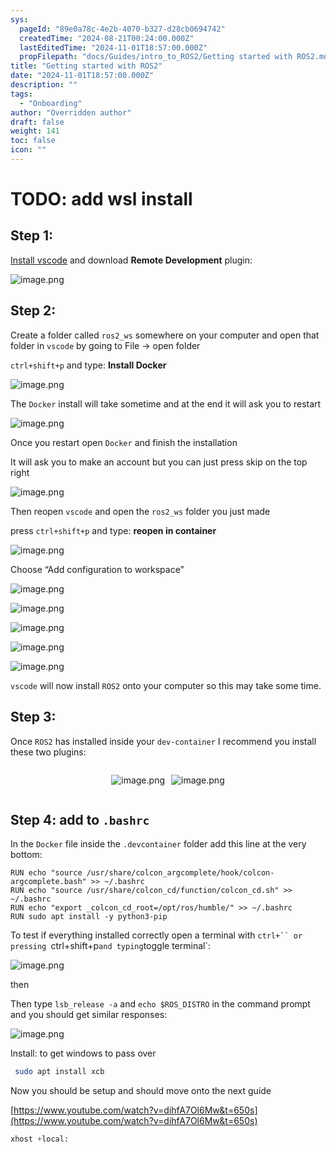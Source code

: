 ```yaml
---
sys:
  pageId: "89e0a78c-4e2b-4070-b327-d28cb0694742"
  createdTime: "2024-08-21T00:24:00.000Z"
  lastEditedTime: "2024-11-01T18:57:00.000Z"
  propFilepath: "docs/Guides/intro_to_ROS2/Getting started with ROS2.md"
title: "Getting started with ROS2"
date: "2024-11-01T18:57:00.000Z"
description: ""
tags:
  - "Onboarding"
author: "Overridden author"
draft: false
weight: 141
toc: false
icon: ""
---
```


# TODO: add wsl install

## Step 1:

[Install vscode](https://code.visualstudio.com/download) and download **Remote Development** plugin:

![image.png](https://prod-files-secure.s3.us-west-2.amazonaws.com/d518164a-d88e-44d1-a4ee-3adb3bd8bce0/efb52993-1881-4a40-b95e-6f020334f022/image.png?X-Amz-Algorithm=AWS4-HMAC-SHA256&X-Amz-Content-Sha256=UNSIGNED-PAYLOAD&X-Amz-Credential=ASIAZI2LB466T6XJATHG%2F20250227%2Fus-west-2%2Fs3%2Faws4_request&X-Amz-Date=20250227T081102Z&X-Amz-Expires=3600&X-Amz-Security-Token=IQoJb3JpZ2luX2VjEDcaCXVzLXdlc3QtMiJGMEQCIGsKWe2vE%2B2sdkh7%2BpQRaYyBws6C8oeU9kFMmWMKnFqfAiBoxtMe93PwNJ0t%2FIcU9hFkqbeBzLDFIfixSvPJF31lcSr%2FAwhwEAAaDDYzNzQyMzE4MzgwNSIMZr1Znj5PMayE%2Bd2UKtwDVylRD%2Fof2ESBTuuMtgEjypAjz%2F6eBYXgHHJXiiwMm13EHZAJcn2geQUB5J3JIxoGG49M69Tp8PRTm%2FsU3oFIPv8dGwV5KpX3lm%2BpVAAQ8xOKTuoag03BQaHDnaK7XgTVXJzFr0Sil6ks7EJKQ2OA%2BTCH1FlB%2B3S66hS47ngtCvUvMbQVuUhafstsOMX4X8jm9B3KAOXyCKcn6HHuTzbGxjKlthXJOGyNCaYNzAZAm4uSXh1c8zGhszNaVg%2F%2Ff3O5a7YxVwD2livJgIxj73b1eKcvkv8P1Ib%2FQjhg0GV1FYj2YtrEytjJv4WTRAfQ9IA90KgfmDa2ccohxiA9lhrGg1uoWC1Ep6zK%2BQ7FuTgMKJFyRcPiyLkodtkUL2S1%2BQspkInKln2hGPZAk1IfakIyOOKHpHXT1C04VnivxYEpsYSYonvXtFb7ctlI0V3qjd0x2n68QlRL5yEz1PZuDzPym9Sxf%2BFV4PGqjnZVnr7Thyl%2FHbj6ndwbO3nmbQDroH5E7EQR1RPfXaUQY8l31gAc2Vw9cPhP5oOP5HX%2B1OGDB93S00X36PqlKtk90hI3oUPXX9L%2BcjoAA7bqrQLczIWl%2Bqd2RdNuaGQj1Jzg5jjTHV6I8bmqJkc%2BeDGUbvYwv4uAvgY6pgF%2Ffjuh%2BfvGWEhpajVriwfYUHSw%2B04fXfW6xM%2FjV3rmzJaQ8U7OsCSWtW3gU9yolOgQwthH4eT0CYnD3dUT%2FBM1yHMUJj%2BHoImaZhmLz1AH2XNSEQNIFn7lmL0vG5GjusAo2A%2B36fpgNEeDubAy7jjzsjFJ5hpZJfdtv%2FvB3EjWnCZ4DnviPHvSpo2sg7yQEJijDsi1MsEwHAqY%2B8b5sg8hlNeEpij1&X-Amz-Signature=3845d82b73a70bec7c733c5a83b249705b018ec40bac29d267e63dca16647580&X-Amz-SignedHeaders=host&x-id=GetObject)

## Step 2:

Create a folder called `ros2_ws` somewhere on your computer and open that folder in `vscode` by going to File → open folder 

`ctrl+shift+p` and type: **Install Docker**

![image.png](https://prod-files-secure.s3.us-west-2.amazonaws.com/d518164a-d88e-44d1-a4ee-3adb3bd8bce0/2269dc0e-1cd5-47ff-bceb-c04ad9b2eab0/image.png?X-Amz-Algorithm=AWS4-HMAC-SHA256&X-Amz-Content-Sha256=UNSIGNED-PAYLOAD&X-Amz-Credential=ASIAZI2LB466T6XJATHG%2F20250227%2Fus-west-2%2Fs3%2Faws4_request&X-Amz-Date=20250227T081102Z&X-Amz-Expires=3600&X-Amz-Security-Token=IQoJb3JpZ2luX2VjEDcaCXVzLXdlc3QtMiJGMEQCIGsKWe2vE%2B2sdkh7%2BpQRaYyBws6C8oeU9kFMmWMKnFqfAiBoxtMe93PwNJ0t%2FIcU9hFkqbeBzLDFIfixSvPJF31lcSr%2FAwhwEAAaDDYzNzQyMzE4MzgwNSIMZr1Znj5PMayE%2Bd2UKtwDVylRD%2Fof2ESBTuuMtgEjypAjz%2F6eBYXgHHJXiiwMm13EHZAJcn2geQUB5J3JIxoGG49M69Tp8PRTm%2FsU3oFIPv8dGwV5KpX3lm%2BpVAAQ8xOKTuoag03BQaHDnaK7XgTVXJzFr0Sil6ks7EJKQ2OA%2BTCH1FlB%2B3S66hS47ngtCvUvMbQVuUhafstsOMX4X8jm9B3KAOXyCKcn6HHuTzbGxjKlthXJOGyNCaYNzAZAm4uSXh1c8zGhszNaVg%2F%2Ff3O5a7YxVwD2livJgIxj73b1eKcvkv8P1Ib%2FQjhg0GV1FYj2YtrEytjJv4WTRAfQ9IA90KgfmDa2ccohxiA9lhrGg1uoWC1Ep6zK%2BQ7FuTgMKJFyRcPiyLkodtkUL2S1%2BQspkInKln2hGPZAk1IfakIyOOKHpHXT1C04VnivxYEpsYSYonvXtFb7ctlI0V3qjd0x2n68QlRL5yEz1PZuDzPym9Sxf%2BFV4PGqjnZVnr7Thyl%2FHbj6ndwbO3nmbQDroH5E7EQR1RPfXaUQY8l31gAc2Vw9cPhP5oOP5HX%2B1OGDB93S00X36PqlKtk90hI3oUPXX9L%2BcjoAA7bqrQLczIWl%2Bqd2RdNuaGQj1Jzg5jjTHV6I8bmqJkc%2BeDGUbvYwv4uAvgY6pgF%2Ffjuh%2BfvGWEhpajVriwfYUHSw%2B04fXfW6xM%2FjV3rmzJaQ8U7OsCSWtW3gU9yolOgQwthH4eT0CYnD3dUT%2FBM1yHMUJj%2BHoImaZhmLz1AH2XNSEQNIFn7lmL0vG5GjusAo2A%2B36fpgNEeDubAy7jjzsjFJ5hpZJfdtv%2FvB3EjWnCZ4DnviPHvSpo2sg7yQEJijDsi1MsEwHAqY%2B8b5sg8hlNeEpij1&X-Amz-Signature=00bd6652c4d2a8db5cccf27c4ecd00da4ddeca76284f73efae140ef1d0aca313&X-Amz-SignedHeaders=host&x-id=GetObject)

The `Docker` install will take sometime and at the end it will ask you to restart

![image.png](https://prod-files-secure.s3.us-west-2.amazonaws.com/d518164a-d88e-44d1-a4ee-3adb3bd8bce0/ed233f78-be33-4b1f-b89c-9c346c0e961e/image.png?X-Amz-Algorithm=AWS4-HMAC-SHA256&X-Amz-Content-Sha256=UNSIGNED-PAYLOAD&X-Amz-Credential=ASIAZI2LB466T6XJATHG%2F20250227%2Fus-west-2%2Fs3%2Faws4_request&X-Amz-Date=20250227T081102Z&X-Amz-Expires=3600&X-Amz-Security-Token=IQoJb3JpZ2luX2VjEDcaCXVzLXdlc3QtMiJGMEQCIGsKWe2vE%2B2sdkh7%2BpQRaYyBws6C8oeU9kFMmWMKnFqfAiBoxtMe93PwNJ0t%2FIcU9hFkqbeBzLDFIfixSvPJF31lcSr%2FAwhwEAAaDDYzNzQyMzE4MzgwNSIMZr1Znj5PMayE%2Bd2UKtwDVylRD%2Fof2ESBTuuMtgEjypAjz%2F6eBYXgHHJXiiwMm13EHZAJcn2geQUB5J3JIxoGG49M69Tp8PRTm%2FsU3oFIPv8dGwV5KpX3lm%2BpVAAQ8xOKTuoag03BQaHDnaK7XgTVXJzFr0Sil6ks7EJKQ2OA%2BTCH1FlB%2B3S66hS47ngtCvUvMbQVuUhafstsOMX4X8jm9B3KAOXyCKcn6HHuTzbGxjKlthXJOGyNCaYNzAZAm4uSXh1c8zGhszNaVg%2F%2Ff3O5a7YxVwD2livJgIxj73b1eKcvkv8P1Ib%2FQjhg0GV1FYj2YtrEytjJv4WTRAfQ9IA90KgfmDa2ccohxiA9lhrGg1uoWC1Ep6zK%2BQ7FuTgMKJFyRcPiyLkodtkUL2S1%2BQspkInKln2hGPZAk1IfakIyOOKHpHXT1C04VnivxYEpsYSYonvXtFb7ctlI0V3qjd0x2n68QlRL5yEz1PZuDzPym9Sxf%2BFV4PGqjnZVnr7Thyl%2FHbj6ndwbO3nmbQDroH5E7EQR1RPfXaUQY8l31gAc2Vw9cPhP5oOP5HX%2B1OGDB93S00X36PqlKtk90hI3oUPXX9L%2BcjoAA7bqrQLczIWl%2Bqd2RdNuaGQj1Jzg5jjTHV6I8bmqJkc%2BeDGUbvYwv4uAvgY6pgF%2Ffjuh%2BfvGWEhpajVriwfYUHSw%2B04fXfW6xM%2FjV3rmzJaQ8U7OsCSWtW3gU9yolOgQwthH4eT0CYnD3dUT%2FBM1yHMUJj%2BHoImaZhmLz1AH2XNSEQNIFn7lmL0vG5GjusAo2A%2B36fpgNEeDubAy7jjzsjFJ5hpZJfdtv%2FvB3EjWnCZ4DnviPHvSpo2sg7yQEJijDsi1MsEwHAqY%2B8b5sg8hlNeEpij1&X-Amz-Signature=dcd4c2fbf58c2703cce5320c0ee93704ef69932329b94da963f33a7b1e9e7910&X-Amz-SignedHeaders=host&x-id=GetObject)

Once you restart open `Docker` and finish the installation

It will ask you to make an account but you can just press skip on the top right

![image.png](https://prod-files-secure.s3.us-west-2.amazonaws.com/d518164a-d88e-44d1-a4ee-3adb3bd8bce0/21010ad9-1659-4fd9-9f59-9932a09b2a3d/image.png?X-Amz-Algorithm=AWS4-HMAC-SHA256&X-Amz-Content-Sha256=UNSIGNED-PAYLOAD&X-Amz-Credential=ASIAZI2LB466T6XJATHG%2F20250227%2Fus-west-2%2Fs3%2Faws4_request&X-Amz-Date=20250227T081102Z&X-Amz-Expires=3600&X-Amz-Security-Token=IQoJb3JpZ2luX2VjEDcaCXVzLXdlc3QtMiJGMEQCIGsKWe2vE%2B2sdkh7%2BpQRaYyBws6C8oeU9kFMmWMKnFqfAiBoxtMe93PwNJ0t%2FIcU9hFkqbeBzLDFIfixSvPJF31lcSr%2FAwhwEAAaDDYzNzQyMzE4MzgwNSIMZr1Znj5PMayE%2Bd2UKtwDVylRD%2Fof2ESBTuuMtgEjypAjz%2F6eBYXgHHJXiiwMm13EHZAJcn2geQUB5J3JIxoGG49M69Tp8PRTm%2FsU3oFIPv8dGwV5KpX3lm%2BpVAAQ8xOKTuoag03BQaHDnaK7XgTVXJzFr0Sil6ks7EJKQ2OA%2BTCH1FlB%2B3S66hS47ngtCvUvMbQVuUhafstsOMX4X8jm9B3KAOXyCKcn6HHuTzbGxjKlthXJOGyNCaYNzAZAm4uSXh1c8zGhszNaVg%2F%2Ff3O5a7YxVwD2livJgIxj73b1eKcvkv8P1Ib%2FQjhg0GV1FYj2YtrEytjJv4WTRAfQ9IA90KgfmDa2ccohxiA9lhrGg1uoWC1Ep6zK%2BQ7FuTgMKJFyRcPiyLkodtkUL2S1%2BQspkInKln2hGPZAk1IfakIyOOKHpHXT1C04VnivxYEpsYSYonvXtFb7ctlI0V3qjd0x2n68QlRL5yEz1PZuDzPym9Sxf%2BFV4PGqjnZVnr7Thyl%2FHbj6ndwbO3nmbQDroH5E7EQR1RPfXaUQY8l31gAc2Vw9cPhP5oOP5HX%2B1OGDB93S00X36PqlKtk90hI3oUPXX9L%2BcjoAA7bqrQLczIWl%2Bqd2RdNuaGQj1Jzg5jjTHV6I8bmqJkc%2BeDGUbvYwv4uAvgY6pgF%2Ffjuh%2BfvGWEhpajVriwfYUHSw%2B04fXfW6xM%2FjV3rmzJaQ8U7OsCSWtW3gU9yolOgQwthH4eT0CYnD3dUT%2FBM1yHMUJj%2BHoImaZhmLz1AH2XNSEQNIFn7lmL0vG5GjusAo2A%2B36fpgNEeDubAy7jjzsjFJ5hpZJfdtv%2FvB3EjWnCZ4DnviPHvSpo2sg7yQEJijDsi1MsEwHAqY%2B8b5sg8hlNeEpij1&X-Amz-Signature=06c6ba288ad281e18ee68a09208d7391b59a2c5822baf8fa2fdb11ed8c6eb4c2&X-Amz-SignedHeaders=host&x-id=GetObject)

Then reopen `vscode` and open the `ros2_ws` folder you just made

press `ctrl+shift+p` and type: **reopen in container**

![image.png](https://prod-files-secure.s3.us-west-2.amazonaws.com/d518164a-d88e-44d1-a4ee-3adb3bd8bce0/4e93b8c2-41ad-488c-8095-c74205196118/image.png?X-Amz-Algorithm=AWS4-HMAC-SHA256&X-Amz-Content-Sha256=UNSIGNED-PAYLOAD&X-Amz-Credential=ASIAZI2LB466T6XJATHG%2F20250227%2Fus-west-2%2Fs3%2Faws4_request&X-Amz-Date=20250227T081102Z&X-Amz-Expires=3600&X-Amz-Security-Token=IQoJb3JpZ2luX2VjEDcaCXVzLXdlc3QtMiJGMEQCIGsKWe2vE%2B2sdkh7%2BpQRaYyBws6C8oeU9kFMmWMKnFqfAiBoxtMe93PwNJ0t%2FIcU9hFkqbeBzLDFIfixSvPJF31lcSr%2FAwhwEAAaDDYzNzQyMzE4MzgwNSIMZr1Znj5PMayE%2Bd2UKtwDVylRD%2Fof2ESBTuuMtgEjypAjz%2F6eBYXgHHJXiiwMm13EHZAJcn2geQUB5J3JIxoGG49M69Tp8PRTm%2FsU3oFIPv8dGwV5KpX3lm%2BpVAAQ8xOKTuoag03BQaHDnaK7XgTVXJzFr0Sil6ks7EJKQ2OA%2BTCH1FlB%2B3S66hS47ngtCvUvMbQVuUhafstsOMX4X8jm9B3KAOXyCKcn6HHuTzbGxjKlthXJOGyNCaYNzAZAm4uSXh1c8zGhszNaVg%2F%2Ff3O5a7YxVwD2livJgIxj73b1eKcvkv8P1Ib%2FQjhg0GV1FYj2YtrEytjJv4WTRAfQ9IA90KgfmDa2ccohxiA9lhrGg1uoWC1Ep6zK%2BQ7FuTgMKJFyRcPiyLkodtkUL2S1%2BQspkInKln2hGPZAk1IfakIyOOKHpHXT1C04VnivxYEpsYSYonvXtFb7ctlI0V3qjd0x2n68QlRL5yEz1PZuDzPym9Sxf%2BFV4PGqjnZVnr7Thyl%2FHbj6ndwbO3nmbQDroH5E7EQR1RPfXaUQY8l31gAc2Vw9cPhP5oOP5HX%2B1OGDB93S00X36PqlKtk90hI3oUPXX9L%2BcjoAA7bqrQLczIWl%2Bqd2RdNuaGQj1Jzg5jjTHV6I8bmqJkc%2BeDGUbvYwv4uAvgY6pgF%2Ffjuh%2BfvGWEhpajVriwfYUHSw%2B04fXfW6xM%2FjV3rmzJaQ8U7OsCSWtW3gU9yolOgQwthH4eT0CYnD3dUT%2FBM1yHMUJj%2BHoImaZhmLz1AH2XNSEQNIFn7lmL0vG5GjusAo2A%2B36fpgNEeDubAy7jjzsjFJ5hpZJfdtv%2FvB3EjWnCZ4DnviPHvSpo2sg7yQEJijDsi1MsEwHAqY%2B8b5sg8hlNeEpij1&X-Amz-Signature=452059e0eb7011422ca26d156c96542ca35bcf8f97e3de5a552a6f26a808b6f8&X-Amz-SignedHeaders=host&x-id=GetObject)

Choose “Add configuration to workspace”

![image.png](https://prod-files-secure.s3.us-west-2.amazonaws.com/d518164a-d88e-44d1-a4ee-3adb3bd8bce0/9560b282-5060-4989-ba37-97e7b2c22476/image.png?X-Amz-Algorithm=AWS4-HMAC-SHA256&X-Amz-Content-Sha256=UNSIGNED-PAYLOAD&X-Amz-Credential=ASIAZI2LB466T6XJATHG%2F20250227%2Fus-west-2%2Fs3%2Faws4_request&X-Amz-Date=20250227T081102Z&X-Amz-Expires=3600&X-Amz-Security-Token=IQoJb3JpZ2luX2VjEDcaCXVzLXdlc3QtMiJGMEQCIGsKWe2vE%2B2sdkh7%2BpQRaYyBws6C8oeU9kFMmWMKnFqfAiBoxtMe93PwNJ0t%2FIcU9hFkqbeBzLDFIfixSvPJF31lcSr%2FAwhwEAAaDDYzNzQyMzE4MzgwNSIMZr1Znj5PMayE%2Bd2UKtwDVylRD%2Fof2ESBTuuMtgEjypAjz%2F6eBYXgHHJXiiwMm13EHZAJcn2geQUB5J3JIxoGG49M69Tp8PRTm%2FsU3oFIPv8dGwV5KpX3lm%2BpVAAQ8xOKTuoag03BQaHDnaK7XgTVXJzFr0Sil6ks7EJKQ2OA%2BTCH1FlB%2B3S66hS47ngtCvUvMbQVuUhafstsOMX4X8jm9B3KAOXyCKcn6HHuTzbGxjKlthXJOGyNCaYNzAZAm4uSXh1c8zGhszNaVg%2F%2Ff3O5a7YxVwD2livJgIxj73b1eKcvkv8P1Ib%2FQjhg0GV1FYj2YtrEytjJv4WTRAfQ9IA90KgfmDa2ccohxiA9lhrGg1uoWC1Ep6zK%2BQ7FuTgMKJFyRcPiyLkodtkUL2S1%2BQspkInKln2hGPZAk1IfakIyOOKHpHXT1C04VnivxYEpsYSYonvXtFb7ctlI0V3qjd0x2n68QlRL5yEz1PZuDzPym9Sxf%2BFV4PGqjnZVnr7Thyl%2FHbj6ndwbO3nmbQDroH5E7EQR1RPfXaUQY8l31gAc2Vw9cPhP5oOP5HX%2B1OGDB93S00X36PqlKtk90hI3oUPXX9L%2BcjoAA7bqrQLczIWl%2Bqd2RdNuaGQj1Jzg5jjTHV6I8bmqJkc%2BeDGUbvYwv4uAvgY6pgF%2Ffjuh%2BfvGWEhpajVriwfYUHSw%2B04fXfW6xM%2FjV3rmzJaQ8U7OsCSWtW3gU9yolOgQwthH4eT0CYnD3dUT%2FBM1yHMUJj%2BHoImaZhmLz1AH2XNSEQNIFn7lmL0vG5GjusAo2A%2B36fpgNEeDubAy7jjzsjFJ5hpZJfdtv%2FvB3EjWnCZ4DnviPHvSpo2sg7yQEJijDsi1MsEwHAqY%2B8b5sg8hlNeEpij1&X-Amz-Signature=a5c955970d935f356e6b1453dada8123c77ee1f078c7ab9fce415e0d1f0f8e87&X-Amz-SignedHeaders=host&x-id=GetObject)

![image.png](https://prod-files-secure.s3.us-west-2.amazonaws.com/d518164a-d88e-44d1-a4ee-3adb3bd8bce0/2ee63f81-886b-48e8-a553-dc6e5eac99e4/image.png?X-Amz-Algorithm=AWS4-HMAC-SHA256&X-Amz-Content-Sha256=UNSIGNED-PAYLOAD&X-Amz-Credential=ASIAZI2LB466T6XJATHG%2F20250227%2Fus-west-2%2Fs3%2Faws4_request&X-Amz-Date=20250227T081102Z&X-Amz-Expires=3600&X-Amz-Security-Token=IQoJb3JpZ2luX2VjEDcaCXVzLXdlc3QtMiJGMEQCIGsKWe2vE%2B2sdkh7%2BpQRaYyBws6C8oeU9kFMmWMKnFqfAiBoxtMe93PwNJ0t%2FIcU9hFkqbeBzLDFIfixSvPJF31lcSr%2FAwhwEAAaDDYzNzQyMzE4MzgwNSIMZr1Znj5PMayE%2Bd2UKtwDVylRD%2Fof2ESBTuuMtgEjypAjz%2F6eBYXgHHJXiiwMm13EHZAJcn2geQUB5J3JIxoGG49M69Tp8PRTm%2FsU3oFIPv8dGwV5KpX3lm%2BpVAAQ8xOKTuoag03BQaHDnaK7XgTVXJzFr0Sil6ks7EJKQ2OA%2BTCH1FlB%2B3S66hS47ngtCvUvMbQVuUhafstsOMX4X8jm9B3KAOXyCKcn6HHuTzbGxjKlthXJOGyNCaYNzAZAm4uSXh1c8zGhszNaVg%2F%2Ff3O5a7YxVwD2livJgIxj73b1eKcvkv8P1Ib%2FQjhg0GV1FYj2YtrEytjJv4WTRAfQ9IA90KgfmDa2ccohxiA9lhrGg1uoWC1Ep6zK%2BQ7FuTgMKJFyRcPiyLkodtkUL2S1%2BQspkInKln2hGPZAk1IfakIyOOKHpHXT1C04VnivxYEpsYSYonvXtFb7ctlI0V3qjd0x2n68QlRL5yEz1PZuDzPym9Sxf%2BFV4PGqjnZVnr7Thyl%2FHbj6ndwbO3nmbQDroH5E7EQR1RPfXaUQY8l31gAc2Vw9cPhP5oOP5HX%2B1OGDB93S00X36PqlKtk90hI3oUPXX9L%2BcjoAA7bqrQLczIWl%2Bqd2RdNuaGQj1Jzg5jjTHV6I8bmqJkc%2BeDGUbvYwv4uAvgY6pgF%2Ffjuh%2BfvGWEhpajVriwfYUHSw%2B04fXfW6xM%2FjV3rmzJaQ8U7OsCSWtW3gU9yolOgQwthH4eT0CYnD3dUT%2FBM1yHMUJj%2BHoImaZhmLz1AH2XNSEQNIFn7lmL0vG5GjusAo2A%2B36fpgNEeDubAy7jjzsjFJ5hpZJfdtv%2FvB3EjWnCZ4DnviPHvSpo2sg7yQEJijDsi1MsEwHAqY%2B8b5sg8hlNeEpij1&X-Amz-Signature=1533e4aae9f07d74b313edbc02cf227acca231b7db92f8f95e5004a723c5c233&X-Amz-SignedHeaders=host&x-id=GetObject)

![image.png](https://prod-files-secure.s3.us-west-2.amazonaws.com/d518164a-d88e-44d1-a4ee-3adb3bd8bce0/ae1580b2-b048-407e-aed9-b584224a7a04/image.png?X-Amz-Algorithm=AWS4-HMAC-SHA256&X-Amz-Content-Sha256=UNSIGNED-PAYLOAD&X-Amz-Credential=ASIAZI2LB466T6XJATHG%2F20250227%2Fus-west-2%2Fs3%2Faws4_request&X-Amz-Date=20250227T081102Z&X-Amz-Expires=3600&X-Amz-Security-Token=IQoJb3JpZ2luX2VjEDcaCXVzLXdlc3QtMiJGMEQCIGsKWe2vE%2B2sdkh7%2BpQRaYyBws6C8oeU9kFMmWMKnFqfAiBoxtMe93PwNJ0t%2FIcU9hFkqbeBzLDFIfixSvPJF31lcSr%2FAwhwEAAaDDYzNzQyMzE4MzgwNSIMZr1Znj5PMayE%2Bd2UKtwDVylRD%2Fof2ESBTuuMtgEjypAjz%2F6eBYXgHHJXiiwMm13EHZAJcn2geQUB5J3JIxoGG49M69Tp8PRTm%2FsU3oFIPv8dGwV5KpX3lm%2BpVAAQ8xOKTuoag03BQaHDnaK7XgTVXJzFr0Sil6ks7EJKQ2OA%2BTCH1FlB%2B3S66hS47ngtCvUvMbQVuUhafstsOMX4X8jm9B3KAOXyCKcn6HHuTzbGxjKlthXJOGyNCaYNzAZAm4uSXh1c8zGhszNaVg%2F%2Ff3O5a7YxVwD2livJgIxj73b1eKcvkv8P1Ib%2FQjhg0GV1FYj2YtrEytjJv4WTRAfQ9IA90KgfmDa2ccohxiA9lhrGg1uoWC1Ep6zK%2BQ7FuTgMKJFyRcPiyLkodtkUL2S1%2BQspkInKln2hGPZAk1IfakIyOOKHpHXT1C04VnivxYEpsYSYonvXtFb7ctlI0V3qjd0x2n68QlRL5yEz1PZuDzPym9Sxf%2BFV4PGqjnZVnr7Thyl%2FHbj6ndwbO3nmbQDroH5E7EQR1RPfXaUQY8l31gAc2Vw9cPhP5oOP5HX%2B1OGDB93S00X36PqlKtk90hI3oUPXX9L%2BcjoAA7bqrQLczIWl%2Bqd2RdNuaGQj1Jzg5jjTHV6I8bmqJkc%2BeDGUbvYwv4uAvgY6pgF%2Ffjuh%2BfvGWEhpajVriwfYUHSw%2B04fXfW6xM%2FjV3rmzJaQ8U7OsCSWtW3gU9yolOgQwthH4eT0CYnD3dUT%2FBM1yHMUJj%2BHoImaZhmLz1AH2XNSEQNIFn7lmL0vG5GjusAo2A%2B36fpgNEeDubAy7jjzsjFJ5hpZJfdtv%2FvB3EjWnCZ4DnviPHvSpo2sg7yQEJijDsi1MsEwHAqY%2B8b5sg8hlNeEpij1&X-Amz-Signature=f376204beb42258b095ddd45d5878f31521bc3c09238f05eab751974d6a08553&X-Amz-SignedHeaders=host&x-id=GetObject)

![image.png](https://prod-files-secure.s3.us-west-2.amazonaws.com/d518164a-d88e-44d1-a4ee-3adb3bd8bce0/53255b28-f75e-430f-b9e3-c0ac8577e42b/image.png?X-Amz-Algorithm=AWS4-HMAC-SHA256&X-Amz-Content-Sha256=UNSIGNED-PAYLOAD&X-Amz-Credential=ASIAZI2LB466T6XJATHG%2F20250227%2Fus-west-2%2Fs3%2Faws4_request&X-Amz-Date=20250227T081102Z&X-Amz-Expires=3600&X-Amz-Security-Token=IQoJb3JpZ2luX2VjEDcaCXVzLXdlc3QtMiJGMEQCIGsKWe2vE%2B2sdkh7%2BpQRaYyBws6C8oeU9kFMmWMKnFqfAiBoxtMe93PwNJ0t%2FIcU9hFkqbeBzLDFIfixSvPJF31lcSr%2FAwhwEAAaDDYzNzQyMzE4MzgwNSIMZr1Znj5PMayE%2Bd2UKtwDVylRD%2Fof2ESBTuuMtgEjypAjz%2F6eBYXgHHJXiiwMm13EHZAJcn2geQUB5J3JIxoGG49M69Tp8PRTm%2FsU3oFIPv8dGwV5KpX3lm%2BpVAAQ8xOKTuoag03BQaHDnaK7XgTVXJzFr0Sil6ks7EJKQ2OA%2BTCH1FlB%2B3S66hS47ngtCvUvMbQVuUhafstsOMX4X8jm9B3KAOXyCKcn6HHuTzbGxjKlthXJOGyNCaYNzAZAm4uSXh1c8zGhszNaVg%2F%2Ff3O5a7YxVwD2livJgIxj73b1eKcvkv8P1Ib%2FQjhg0GV1FYj2YtrEytjJv4WTRAfQ9IA90KgfmDa2ccohxiA9lhrGg1uoWC1Ep6zK%2BQ7FuTgMKJFyRcPiyLkodtkUL2S1%2BQspkInKln2hGPZAk1IfakIyOOKHpHXT1C04VnivxYEpsYSYonvXtFb7ctlI0V3qjd0x2n68QlRL5yEz1PZuDzPym9Sxf%2BFV4PGqjnZVnr7Thyl%2FHbj6ndwbO3nmbQDroH5E7EQR1RPfXaUQY8l31gAc2Vw9cPhP5oOP5HX%2B1OGDB93S00X36PqlKtk90hI3oUPXX9L%2BcjoAA7bqrQLczIWl%2Bqd2RdNuaGQj1Jzg5jjTHV6I8bmqJkc%2BeDGUbvYwv4uAvgY6pgF%2Ffjuh%2BfvGWEhpajVriwfYUHSw%2B04fXfW6xM%2FjV3rmzJaQ8U7OsCSWtW3gU9yolOgQwthH4eT0CYnD3dUT%2FBM1yHMUJj%2BHoImaZhmLz1AH2XNSEQNIFn7lmL0vG5GjusAo2A%2B36fpgNEeDubAy7jjzsjFJ5hpZJfdtv%2FvB3EjWnCZ4DnviPHvSpo2sg7yQEJijDsi1MsEwHAqY%2B8b5sg8hlNeEpij1&X-Amz-Signature=97217c54d9b640792c4d9798ba0bae5e057eedc28b8e9ae58a958a180c81b7a3&X-Amz-SignedHeaders=host&x-id=GetObject)

![image.png](https://prod-files-secure.s3.us-west-2.amazonaws.com/d518164a-d88e-44d1-a4ee-3adb3bd8bce0/7c562767-5af9-4ffb-97d1-327bcdf4ee00/image.png?X-Amz-Algorithm=AWS4-HMAC-SHA256&X-Amz-Content-Sha256=UNSIGNED-PAYLOAD&X-Amz-Credential=ASIAZI2LB466T6XJATHG%2F20250227%2Fus-west-2%2Fs3%2Faws4_request&X-Amz-Date=20250227T081102Z&X-Amz-Expires=3600&X-Amz-Security-Token=IQoJb3JpZ2luX2VjEDcaCXVzLXdlc3QtMiJGMEQCIGsKWe2vE%2B2sdkh7%2BpQRaYyBws6C8oeU9kFMmWMKnFqfAiBoxtMe93PwNJ0t%2FIcU9hFkqbeBzLDFIfixSvPJF31lcSr%2FAwhwEAAaDDYzNzQyMzE4MzgwNSIMZr1Znj5PMayE%2Bd2UKtwDVylRD%2Fof2ESBTuuMtgEjypAjz%2F6eBYXgHHJXiiwMm13EHZAJcn2geQUB5J3JIxoGG49M69Tp8PRTm%2FsU3oFIPv8dGwV5KpX3lm%2BpVAAQ8xOKTuoag03BQaHDnaK7XgTVXJzFr0Sil6ks7EJKQ2OA%2BTCH1FlB%2B3S66hS47ngtCvUvMbQVuUhafstsOMX4X8jm9B3KAOXyCKcn6HHuTzbGxjKlthXJOGyNCaYNzAZAm4uSXh1c8zGhszNaVg%2F%2Ff3O5a7YxVwD2livJgIxj73b1eKcvkv8P1Ib%2FQjhg0GV1FYj2YtrEytjJv4WTRAfQ9IA90KgfmDa2ccohxiA9lhrGg1uoWC1Ep6zK%2BQ7FuTgMKJFyRcPiyLkodtkUL2S1%2BQspkInKln2hGPZAk1IfakIyOOKHpHXT1C04VnivxYEpsYSYonvXtFb7ctlI0V3qjd0x2n68QlRL5yEz1PZuDzPym9Sxf%2BFV4PGqjnZVnr7Thyl%2FHbj6ndwbO3nmbQDroH5E7EQR1RPfXaUQY8l31gAc2Vw9cPhP5oOP5HX%2B1OGDB93S00X36PqlKtk90hI3oUPXX9L%2BcjoAA7bqrQLczIWl%2Bqd2RdNuaGQj1Jzg5jjTHV6I8bmqJkc%2BeDGUbvYwv4uAvgY6pgF%2Ffjuh%2BfvGWEhpajVriwfYUHSw%2B04fXfW6xM%2FjV3rmzJaQ8U7OsCSWtW3gU9yolOgQwthH4eT0CYnD3dUT%2FBM1yHMUJj%2BHoImaZhmLz1AH2XNSEQNIFn7lmL0vG5GjusAo2A%2B36fpgNEeDubAy7jjzsjFJ5hpZJfdtv%2FvB3EjWnCZ4DnviPHvSpo2sg7yQEJijDsi1MsEwHAqY%2B8b5sg8hlNeEpij1&X-Amz-Signature=2e5db3404528a504726af79559d791f39e16ae522ad9b3214424f50751f17260&X-Amz-SignedHeaders=host&x-id=GetObject)

`vscode` will now install `ROS2` onto your computer so this may take some time.

## Step 3:

Once `ROS2` has installed inside your `dev-container` I recommend you install these two plugins:

<div style="display: flex;flex-direction: row; column-gap:10px; max-width: 630px;justify-content: center;">
<div>

![image.png](https://prod-files-secure.s3.us-west-2.amazonaws.com/d518164a-d88e-44d1-a4ee-3adb3bd8bce0/3fc3d550-5a54-4ba1-ba6b-faa01cdb7369/image.png?X-Amz-Algorithm=AWS4-HMAC-SHA256&X-Amz-Content-Sha256=UNSIGNED-PAYLOAD&X-Amz-Credential=ASIAZI2LB4663OZNOBND%2F20250227%2Fus-west-2%2Fs3%2Faws4_request&X-Amz-Date=20250227T081105Z&X-Amz-Expires=3600&X-Amz-Security-Token=IQoJb3JpZ2luX2VjEDcaCXVzLXdlc3QtMiJGMEQCIFuNsDzpZVPotKILX7Z74%2BJ%2BuE48qOsh826nf0MSTnvjAiBUaBXbuiHWbNNe46oeWN66%2FgtLV9thd1ce5Psw721WICr%2FAwhwEAAaDDYzNzQyMzE4MzgwNSIM7oxSyPiLK2Zf7qUoKtwDgMwev%2BI8ln93OBsFGnhfPYagSLWVst5Bd4UtNNrULNHtZAgVmREz4c8mmPOSsB9BPnRB5Kb9zUtD4GvzbmdLk2WaQQB0dCGS%2BaqMucgcfxAvNqUq4OlVmfJ5moDZgerM%2BZgQ0Wki4%2BFh9iAT%2Bav9Pt6xmkAegZpAbhn4g9Tj5RvpkgB9947pMqruVFP04%2Fq%2Fzs%2BN93OgZtq5VuR3goDcg0sYBkPhkTf9WuhKyLARl4%2FkJMqkuaJEF%2BB%2FsojDVeLCF4bgBE3iVICJgztONgKzLnH8TsziC6g5sbx22g2Y9m%2BIl9rCzNh%2FIyTj0GoII7R27lrDF8Y07LuuRMwa7CUKCqV6VIfOnAxYxwWfBm85on9CCe3ztp7DpCpj1ARr6cJjNCltLg32mMEya4VDwYVjNvFW7x%2FPn%2BDwXHM9YkDrH5mu4YSp3%2BPSYoeg%2F%2BMktzmhTck3Ee0amCXrJmxhK%2F3WF%2F5WJvh4tLepaGLCIOaKD61qTFG9k%2F2ykZRbekCziPN7fGkCX1n0pjDRMkg%2FP94vboDTD3dxCpBG8e9j%2BsB7y4zx50LRT9IoG33H7TUnot%2FMLFVidnaftxgBjTSNmlzi83KfIH3891V8TclfjzotsPNzkPxghb1Je3iipc4w8IyAvgY6pgGfKjG5KlfDXvXZeL3WBVbpNZyXcDjGKlfNEMoPGQWf2dr52othVAWW1X%2F0Y4UanpSK7J%2Bs06BQvet%2BWIfkcR7HqKH%2BSj86vFu1je%2FnHb8VYNB05iboHEk1msSEN2nXVZSctuLBji6HH8kD%2B1wtbpuj4wXDwduLWnYtnX79m0qh1%2BUemaXXk8zyk%2FjhwkFWQ64%2BXq%2BwSc%2F9I8STdvA17LQrJJgS3u7s&X-Amz-Signature=b6b34e395fc063f6ea69e21430a14d428e25726444a6488a6aa95f6dcdcfa899&X-Amz-SignedHeaders=host&x-id=GetObject)

</div>
<div>

![image.png](https://prod-files-secure.s3.us-west-2.amazonaws.com/d518164a-d88e-44d1-a4ee-3adb3bd8bce0/d994cc66-13c2-4093-a5a3-f84cf4601a82/image.png?X-Amz-Algorithm=AWS4-HMAC-SHA256&X-Amz-Content-Sha256=UNSIGNED-PAYLOAD&X-Amz-Credential=ASIAZI2LB466QHAEQUB2%2F20250227%2Fus-west-2%2Fs3%2Faws4_request&X-Amz-Date=20250227T081105Z&X-Amz-Expires=3600&X-Amz-Security-Token=IQoJb3JpZ2luX2VjEDcaCXVzLXdlc3QtMiJHMEUCIQDve8XJUKeFvKfUWlRk9DqqZPzhmNKm5LTLAUMu4YledQIgGscKacPphXLxr%2FkhCfjtlhAwKx5N%2BG39uhgMZymwfp8q%2FwMIcBAAGgw2Mzc0MjMxODM4MDUiDCwOaszI6uA4Al5BxircA0nrByjTUF4Lhz1uym5mTRueLCL8%2FT2VQ3N1t2G%2Fds14xAvO0aGk%2FkilRVsPCoywwhgjv18z6Qy6%2B%2FPTjJAK2vh89GZ%2Fsb5lRilx3T4CptrhXtgxMeDxgy0aJ%2B83PMjOyC6HfI%2F27wQVUnBjd4RuGCGYzJz62FWQb11%2B2shDmP81WYe1C7ArlDYnRZD5lhYmaMjSU6WkyQuqSvNQ0ms9CG3K90Lhq8FfQ8Obm9ZBsMT0q%2BjbMxCYLXXimrRjAzdk5OcsRt2po5djxKmE%2B7JJVPSsDUlvxP%2F3wrnRi1hakRq1Qg5X6TmIy9HzvbpSf3v7iH53a3c1TDNcom5X41cbiSSyqKDs%2FkSX286QJp3bOdgXmjRqNU0NUbwe692keZQzWBpO2bEz8oZz4Nn6F4DOGUb2okSpTkul%2BDh59h72bxzOEw6Isgy0DG%2FMDugKaJMMFjoUUQZTKtvs8LZqX28QCdyUWlSkqGTWittFp596GKmyGvypQCkc4JJPx00ZsCXXm37VIljT71E4ZDXewFZLwG0tCELVMybYFo4CHLt4w1vpeaWKoKzulI4oVmL4t2cl0mctzQl2dYeeY2y2Lp3jP1sj7Vj8BuFA1eM%2BgG7DOt03y3pEqFykcfBbubJdMMWLgL4GOqUB8IsZl%2FBLtGgusQNin%2Bn%2FREl5a5r5Q1OzkV08yn0gwfCm4vq0rZv789TV5IjSPKPGZIYe7jGeg6K1YBGB4eGZ1h%2BSk26DSxI5nzmW9bz3Os0BOmk%2FCHqgx%2Fpg%2B66cbcORDTsmwAkL%2FOZXykovXlbp4qGlhilmiw2m3OoS3ElvUQ3guZyyuXAr5j9XhtW3HzhbjKUm1xTahm4mUzGDIxHGb2u%2BwBnm&X-Amz-Signature=dccf0b9bb89db1f2f9a408248b4c22d529157bd09b407108e5034fd08c91d827&X-Amz-SignedHeaders=host&x-id=GetObject)

</div>
</div>

## Step 4: add to `.bashrc`

In the `Docker` file inside the `.devcontainer` folder add this line at the very bottom: 

```docker
RUN echo "source /usr/share/colcon_argcomplete/hook/colcon-argcomplete.bash" >> ~/.bashrc
RUN echo "source /usr/share/colcon_cd/function/colcon_cd.sh" >> ~/.bashrc
RUN echo "export _colcon_cd_root=/opt/ros/humble/" >> ~/.bashrc
RUN sudo apt install -y python3-pip 
```

To test if everything installed correctly open a terminal with `ctrl+`` or pressing `ctrl+shift+p` and typing `toggle terminal`:

![image.png](https://prod-files-secure.s3.us-west-2.amazonaws.com/d518164a-d88e-44d1-a4ee-3adb3bd8bce0/6a4943d8-b04e-4c02-9a58-775f3384d1a5/image.png?X-Amz-Algorithm=AWS4-HMAC-SHA256&X-Amz-Content-Sha256=UNSIGNED-PAYLOAD&X-Amz-Credential=ASIAZI2LB466T6XJATHG%2F20250227%2Fus-west-2%2Fs3%2Faws4_request&X-Amz-Date=20250227T081102Z&X-Amz-Expires=3600&X-Amz-Security-Token=IQoJb3JpZ2luX2VjEDcaCXVzLXdlc3QtMiJGMEQCIGsKWe2vE%2B2sdkh7%2BpQRaYyBws6C8oeU9kFMmWMKnFqfAiBoxtMe93PwNJ0t%2FIcU9hFkqbeBzLDFIfixSvPJF31lcSr%2FAwhwEAAaDDYzNzQyMzE4MzgwNSIMZr1Znj5PMayE%2Bd2UKtwDVylRD%2Fof2ESBTuuMtgEjypAjz%2F6eBYXgHHJXiiwMm13EHZAJcn2geQUB5J3JIxoGG49M69Tp8PRTm%2FsU3oFIPv8dGwV5KpX3lm%2BpVAAQ8xOKTuoag03BQaHDnaK7XgTVXJzFr0Sil6ks7EJKQ2OA%2BTCH1FlB%2B3S66hS47ngtCvUvMbQVuUhafstsOMX4X8jm9B3KAOXyCKcn6HHuTzbGxjKlthXJOGyNCaYNzAZAm4uSXh1c8zGhszNaVg%2F%2Ff3O5a7YxVwD2livJgIxj73b1eKcvkv8P1Ib%2FQjhg0GV1FYj2YtrEytjJv4WTRAfQ9IA90KgfmDa2ccohxiA9lhrGg1uoWC1Ep6zK%2BQ7FuTgMKJFyRcPiyLkodtkUL2S1%2BQspkInKln2hGPZAk1IfakIyOOKHpHXT1C04VnivxYEpsYSYonvXtFb7ctlI0V3qjd0x2n68QlRL5yEz1PZuDzPym9Sxf%2BFV4PGqjnZVnr7Thyl%2FHbj6ndwbO3nmbQDroH5E7EQR1RPfXaUQY8l31gAc2Vw9cPhP5oOP5HX%2B1OGDB93S00X36PqlKtk90hI3oUPXX9L%2BcjoAA7bqrQLczIWl%2Bqd2RdNuaGQj1Jzg5jjTHV6I8bmqJkc%2BeDGUbvYwv4uAvgY6pgF%2Ffjuh%2BfvGWEhpajVriwfYUHSw%2B04fXfW6xM%2FjV3rmzJaQ8U7OsCSWtW3gU9yolOgQwthH4eT0CYnD3dUT%2FBM1yHMUJj%2BHoImaZhmLz1AH2XNSEQNIFn7lmL0vG5GjusAo2A%2B36fpgNEeDubAy7jjzsjFJ5hpZJfdtv%2FvB3EjWnCZ4DnviPHvSpo2sg7yQEJijDsi1MsEwHAqY%2B8b5sg8hlNeEpij1&X-Amz-Signature=5047b7f746c81f01e4abeb8c0b7f7a19769ba49efa86bbf4b24fe76561f6b875&X-Amz-SignedHeaders=host&x-id=GetObject)

then 

Then type `lsb_release -a` and `echo $ROS_DISTRO` in the command prompt and you should get similar responses:

![image.png](https://prod-files-secure.s3.us-west-2.amazonaws.com/d518164a-d88e-44d1-a4ee-3adb3bd8bce0/3e635dec-a805-4e85-8b9e-d000e5b71a4e/image.png?X-Amz-Algorithm=AWS4-HMAC-SHA256&X-Amz-Content-Sha256=UNSIGNED-PAYLOAD&X-Amz-Credential=ASIAZI2LB466T6XJATHG%2F20250227%2Fus-west-2%2Fs3%2Faws4_request&X-Amz-Date=20250227T081102Z&X-Amz-Expires=3600&X-Amz-Security-Token=IQoJb3JpZ2luX2VjEDcaCXVzLXdlc3QtMiJGMEQCIGsKWe2vE%2B2sdkh7%2BpQRaYyBws6C8oeU9kFMmWMKnFqfAiBoxtMe93PwNJ0t%2FIcU9hFkqbeBzLDFIfixSvPJF31lcSr%2FAwhwEAAaDDYzNzQyMzE4MzgwNSIMZr1Znj5PMayE%2Bd2UKtwDVylRD%2Fof2ESBTuuMtgEjypAjz%2F6eBYXgHHJXiiwMm13EHZAJcn2geQUB5J3JIxoGG49M69Tp8PRTm%2FsU3oFIPv8dGwV5KpX3lm%2BpVAAQ8xOKTuoag03BQaHDnaK7XgTVXJzFr0Sil6ks7EJKQ2OA%2BTCH1FlB%2B3S66hS47ngtCvUvMbQVuUhafstsOMX4X8jm9B3KAOXyCKcn6HHuTzbGxjKlthXJOGyNCaYNzAZAm4uSXh1c8zGhszNaVg%2F%2Ff3O5a7YxVwD2livJgIxj73b1eKcvkv8P1Ib%2FQjhg0GV1FYj2YtrEytjJv4WTRAfQ9IA90KgfmDa2ccohxiA9lhrGg1uoWC1Ep6zK%2BQ7FuTgMKJFyRcPiyLkodtkUL2S1%2BQspkInKln2hGPZAk1IfakIyOOKHpHXT1C04VnivxYEpsYSYonvXtFb7ctlI0V3qjd0x2n68QlRL5yEz1PZuDzPym9Sxf%2BFV4PGqjnZVnr7Thyl%2FHbj6ndwbO3nmbQDroH5E7EQR1RPfXaUQY8l31gAc2Vw9cPhP5oOP5HX%2B1OGDB93S00X36PqlKtk90hI3oUPXX9L%2BcjoAA7bqrQLczIWl%2Bqd2RdNuaGQj1Jzg5jjTHV6I8bmqJkc%2BeDGUbvYwv4uAvgY6pgF%2Ffjuh%2BfvGWEhpajVriwfYUHSw%2B04fXfW6xM%2FjV3rmzJaQ8U7OsCSWtW3gU9yolOgQwthH4eT0CYnD3dUT%2FBM1yHMUJj%2BHoImaZhmLz1AH2XNSEQNIFn7lmL0vG5GjusAo2A%2B36fpgNEeDubAy7jjzsjFJ5hpZJfdtv%2FvB3EjWnCZ4DnviPHvSpo2sg7yQEJijDsi1MsEwHAqY%2B8b5sg8hlNeEpij1&X-Amz-Signature=374a654f067e2c8c565aff8d877549d5e6135927738cb67260ae691396d791c1&X-Amz-SignedHeaders=host&x-id=GetObject)

Install:  to get windows to pass over

```bash
 sudo apt install xcb
```

Now you should be setup and should move onto the next guide 

[https://www.youtube.com/watch?v=dihfA7Ol6Mw&t=650s](https://www.youtube.com/watch?v=dihfA7Ol6Mw&t=650s)

```python
xhost +local:
```
